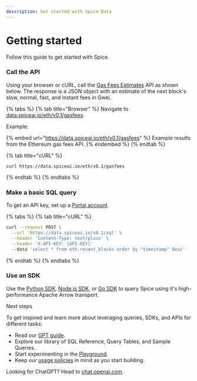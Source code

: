 ```yaml
---
description: Get started with Spice Data
---
```


# Getting started

Follow this guide to get started with Spice.

### Call the API

Using your browser or cURL, call the [Gas Fees Estimates](../broken-reference/) API as shown below. The response is a JSON object with an estimate of the next block's slow, normal, fast, and instant fees in Gwei.

{% tabs %}
{% tab title="Browser" %}
Navigate to [data.spiceai.io/eth/v0.1/gasfees](https://data.spiceai.io/eth/v0.1/gasfees).

Example:

{% embed url="https://data.spiceai.io/eth/v0.1/gasfees" %}
Example results from the Ethereum gas fees API.
{% endembed %}
{% endtab %}

{% tab title="cURL" %}
```
curl https://data.spiceai.io/eth/v0.1/gasfees
```
{% endtab %}
{% endtabs %}

### Make a basic SQL query

To get an API key, set up a [Portal account](portal-login.md).

{% tabs %}
{% tab title="cURL" %}
```bash
curl --request POST \
  --url 'https://data.spiceai.io/v0.1/sql' \
  --header 'Content-Type: text/plain' \
  --header 'X-API-KEY: [API-KEY]'
  --data 'select * from eth.recent_blocks order by "timestamp" desc'
```
{% endtab %}
{% endtabs %}

### Use an SDK

Use the [Python SDK](../sdks/python-sdk.md), [Node.js SDK](../sdks/node.js-sdk/), or [Go SDK](../sdks/go.md) to query Spice using it's high-performance Apache Arrow transport.



Next steps

To get inspired and learn more about leveraging queries, SDKs, and APIs for different tasks:

* Read our [GPT guide](https://platform.openai.com/docs/guides/gpt).
* Explore our library of SQL Reference, Query Tables, and Sample Queries.&#x20;
* Start experimenting in the [Playground](https://platform.openai.com/playground).
* Keep our [usage policies](https://openai.com/policies/usage-policies) in mind as you start building.

Looking for ChatGPT? Head to [chat.openai.com](https://chat.openai.com/).
